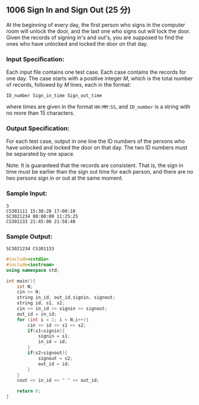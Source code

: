 ## 1006 Sign In and Sign Out (25 分)

At the beginning of every day, the first person who signs in the computer room will unlock the door, and the last one who signs out will lock the door. Given the records of signing in's and out's, you are supposed to find the ones who have unlocked and locked the door on that day.

### Input Specification:

Each input file contains one test case. Each case contains the records for one day. The case starts with a positive integer *M*, which is the total number of records, followed by *M* lines, each in the format:

```
ID_number Sign_in_time Sign_out_time
```

where times are given in the format `HH:MM:SS`, and `ID_number` is a string with no more than 15 characters.

### Output Specification:

For each test case, output in one line the ID numbers of the persons who have unlocked and locked the door on that day. The two ID numbers must be separated by one space.

Note: It is guaranteed that the records are consistent. That is, the sign in time must be earlier than the sign out time for each person, and there are no two persons sign in or out at the same moment.

### Sample Input:

```in
3
CS301111 15:30:28 17:00:10
SC3021234 08:00:00 11:25:25
CS301133 21:45:00 21:58:40
```

### Sample Output:

```out
SC3021234 CS301133
```

```C++
#include<cstdio>
#include<iostream>
using namespace std;

int main(){
    int N;
    cin >> N;
    string in_id, out_id,signin, signout;
    string id, s1, s2;
    cin >> in_id >> signin >> signout;
    out_id = in_id;
    for (int i = 1; i < N;i++){
        cin >> id >> s1 >> s2;
        if(s1<signin){
            signin = s1;
            in_id = id;
        }
        if(s2>signout){
            signout = s2;
            out_id = id;
        }
    }
    cout << in_id << " " << out_id;

    return 0;
}
```

